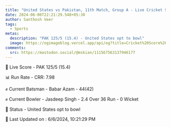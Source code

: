 ```yaml
---
title: "United States vs Pakistan, 11th Match, Group A - Live Cricket Score"
date: 2024-06-06T22:21:29.548+05:30
author: Santhosh Veer
tags:
  - Sports
metas:
  description: "PAK 125/5 (15.4) - United States opt to bowl"
  image: https://ogimageblog.vercel.app/api/og?title=Cricket%20Score%20%F0%9F%8F%8F
comments:
  src: https://mastodon.social/@mskian/111567563137946177
---
```


🔴 Live Score - PAK 125/5 (15.4)  

📊 Run Rate - CRR: 7.98  

✊ Current Batsman - Babar Azam - 44(42)  

✊ Current Bowler - Jasdeep Singh - 2.4 Over 36 Run - 0 Wicket  

📑 Status - United States opt to bowl

<!--more-->

📝 Last Updated on : 6/6/2024, 10:21:29 PM
